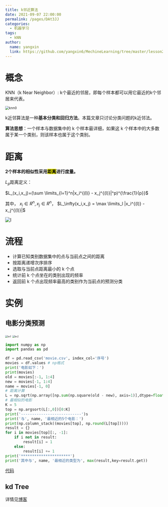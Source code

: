 ```yaml
---
title: k邻近算法
date: 2021-09-07 22:00:00
permalink: /pages/DAt3JJ
categories: 
  - 机器学习
tags: 
  - kNN
author: 
  name: yangxin
  link: https://github.com/yangxin6/MechineLearning/tree/master/lesson2
---
```


# 概念

KNN（k Near Neighbor）: k个最近的邻居，即每个样本都可以用它最近的k个邻居来代表。

<img src="https://cdn.jsdelivr.net/gh/yangxin6/img-hosting@master/images/knn0.35l4lhif67g0.png" alt="knn0" style="zoom:75%;" />

k近邻算法是一种**基本分类和回归方法**。本篇文章只讨论分类问题的k近邻法。

**算法思想**：一个样本与数据集中的 k 个样本最详细，如果这 k 个样本中的大多数属于某一个类别，则该样本也属于这个类别。

# 距离

**2个样本的相似性采用<mark>距离</mark>进行度量。**

$L_p$距离定义：

$L_(x_i,x_j)=(\sum \limits_{l=1}^n|x_i^{(l)} - x_j^{(l)}|^p)^{\frac{1}{p}}$

其中， $x_i \in R^n, x_j\in R^n$， $L_\infty(x_i,x_j) = \max \limits_l |x_i^{(l)} - x_j^{(l)}|$

![l](https://cdn.jsdelivr.net/gh/yangxin6/img-hosting@master/images/l.5cc3pvitezg0.png)

# 流程

- 计算已知类别数据集中的点与当前点之间的距离
- 按距离递增次序排序
- 选取与当前点距离最小的 k 个点
- 统计前 k 个点坐在的类别出现的频率
- 返回前 k 个点出现频率最高的类别作为当前点的预测分类



# 实例



## 电影分类预测

<img src="https://cdn.jsdelivr.net/gh/yangxin6/img-hosting@master/images/kn1.45icqojxf9k0.png" alt="kn1" style="zoom:50%;" />

<img src="https://cdn.jsdelivr.net/gh/yangxin6/img-hosting@master/images/kn2.56tp51bb7kk0.png" alt="kn2" style="zoom:50%;" />

```python
import numpy as np
import pandas as pd

df = pd.read_csv('movie.csv', index_col='序号')
movies = df.values # np格式
print('电影如下：')
print(movies)
old = movies[:-1, 1:4]
new = movies[-1, 1:4]
name = movies[-1, 0]
# 距离计算
L = np.sqrt(np.array([np.sum(np.square(old - new), axis=1)],dtype=float).T)
# 最相似的电影
K = 5
top = np.argsort(L[:,0])[0:K]
print('---------------------------')s
print('与', name, '最相近的5个电影：')
print(np.column_stack((movies[top], np.round(L[top]))))
result = {}
for i in movies[top][:, -1]:
    if i not in result:
        result[i] = 1
    else:
        result[i] += 1
print('**********************')
print('其中与', name, '最相近的类型为', max(result,key=result.get))
```

[代码](https://github.com/yangxin6/MechineLearning/blob/master/lesson2/kNN.py)

## kd Tree

详情见[博客](https://yangxin6.github.io/blog/pages/79I6kK/#radius-search%E6%90%9C%E7%B4%A2)

